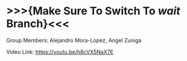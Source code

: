 # >>>{Make Sure To Switch To *wait* Branch}<<<

Group Members:
  Alejandro Mora-Lopez,
  Angel Zuniga

Video Link: 
https://youtu.be/h8cVX5NaX7E
